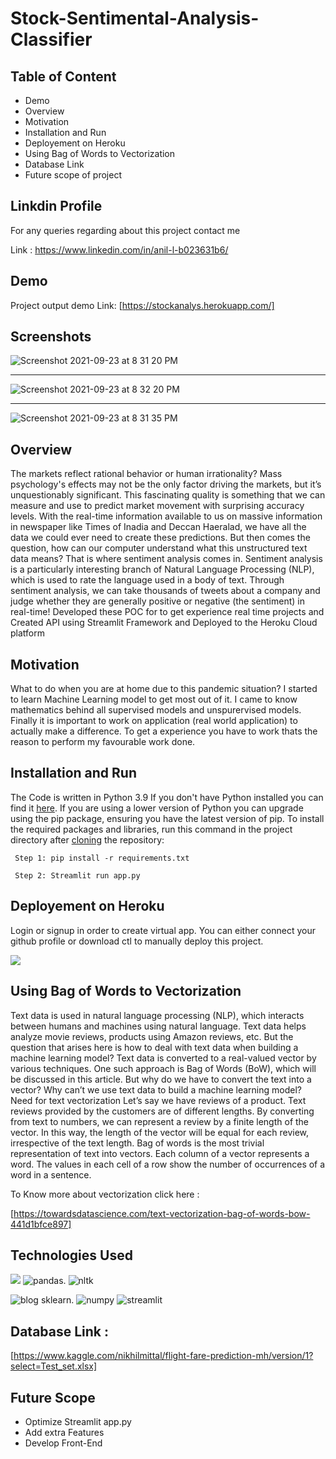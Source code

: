 # Stock-Sentimental-Analysis-Classifier

## Table of Content
  * Demo
  * Overview
  * Motivation
  * Installation and Run 
  * Deployement on Heroku
  * Using Bag of Words to Vectorization
  * Database Link
  * Future scope of project
  


## Linkdin Profile
For any queries regarding about this project contact me

Link : https://www.linkedin.com/in/anil-l-b023631b6/

## Demo
Project output demo Link: [https://stockanalys.herokuapp.com/]

## Screenshots


![Screenshot 2021-09-23 at 8 31 20 PM](https://user-images.githubusercontent.com/71332138/134535597-e985cec4-389e-4918-b9d2-39dfb72b4b4e.png)

-------------------------------------------------------------------------------------------------------------------------------------------------------------


![Screenshot 2021-09-23 at 8 32 20 PM](https://user-images.githubusercontent.com/71332138/134535617-452acd23-450b-4cd4-8ecd-d8a00ea4cbdf.png)

-------------------------------------------------------------------------------------------------------------------------------------------------------------

![Screenshot 2021-09-23 at 8 31 35 PM](https://user-images.githubusercontent.com/71332138/134536215-7bc2750d-0803-4d43-8c6c-cdc69c49e590.png)





## Overview
The markets reflect rational behavior or human irrationality? Mass psychology's effects may not be the only factor driving the markets, but it’s unquestionably significant.
This fascinating quality is something that we can measure and use to predict market movement with surprising accuracy levels.
With the real-time information available to us on massive information in newspaper like Times of Inadia and Deccan Haeralad, we have all the data we could ever need to create these predictions.
But then comes the question, how can our computer understand what this unstructured text data means?
That is where sentiment analysis comes in. Sentiment analysis is a particularly interesting branch of Natural Language Processing (NLP), which is used to rate the language used in a body of text.
Through sentiment analysis, we can take thousands of tweets about a company and judge whether they are generally positive or negative (the sentiment) in real-time!
Developed these POC for to get experience real time projects and Created API using Streamlit Framework and Deployed to the Heroku Cloud platform

## Motivation
What to do when you are at home due to this pandemic situation? I started to learn Machine Learning model to get most out of it. I came to know mathematics behind all supervised models and unspurervised models. Finally it is important to work on application (real world application) to actually make a difference. To get a experience you have to work thats the reason to perform my favourable work done.

## Installation and Run
The Code is written in Python 3.9 If you don't have Python installed you can find it [here](https://www.python.org/downloads/). If you are using a lower version of Python you can upgrade using the pip package, ensuring you have the latest version of pip. To install the required packages and libraries, run this command in the project directory after [cloning](https://www.howtogeek.com/451360/how-to-clone-a-github-repository/) the repository:

     Step 1: pip install -r requirements.txt
     
     Step 2: Streamlit run app.py

## Deployement on Heroku
Login or signup in order to create virtual app. You can either connect your github profile or download ctl to manually deploy this project.

[![](https://i.imgur.com/dKmlpqX.png)](https://heroku.com)

## Using Bag of Words to Vectorization

Text data is used in natural language processing (NLP), which interacts between humans and machines using natural language. Text data helps analyze movie reviews, products using Amazon reviews, etc. But the question that arises here is how to deal with text data when building a machine learning model?
Text data is converted to a real-valued vector by various techniques. One such approach is Bag of Words (BoW), which will be discussed in this article. But why do we have to convert the text into a vector? Why can’t we use text data to build a machine learning model?
Need for text vectorization
Let’s say we have reviews of a product. Text reviews provided by the customers are of different lengths. By converting from text to numbers, we can represent a review by a finite length of the vector. In this way, the length of the vector will be equal for each review, irrespective of the text length.
Bag of words is the most trivial representation of text into vectors. Each column of a vector represents a word. The values in each cell of a row show the number of occurrences of a word in a sentence.

To Know more about vectorization click here : 

[https://towardsdatascience.com/text-vectorization-bag-of-words-bow-441d1bfce897]


## Technologies Used

![](https://forthebadge.com/images/badges/made-with-python.svg)  ![pandas](https://user-images.githubusercontent.com/71332138/134156736-9dcc4675-e588-42a6-9481-816ac08654ab.png). ![nltk](https://user-images.githubusercontent.com/71332138/134540164-b00fafda-ccde-49ce-a5c5-3019a856f860.png) 

![blog sklearn](https://user-images.githubusercontent.com/71332138/134540412-a009eb7d-f4fa-412f-bc1a-a5c89ba74aa4.png). ![numpy](https://user-images.githubusercontent.com/71332138/134540645-95fa9566-18ca-4719-8cc6-82153e96683c.png) 
                               ![streamlit](https://user-images.githubusercontent.com/71332138/134540838-49dda9c6-3cf8-4695-be7b-5af1aff6e394.png)


## Database Link : 
[https://www.kaggle.com/nikhilmittal/flight-fare-prediction-mh/version/1?select=Test_set.xlsx]


## Future Scope

* Optimize Streamlit app.py
* Add extra Features
* Develop Front-End 
